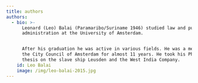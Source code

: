 ```yaml
---
title: authors
authors:
  - bio: >-
      Leonard (Leo) Balai (Paramaribo/Suriname 1946) studied law and public
      administration at the University of Amsterdam.


      After his graduation he was active in various fields. He was a member of
      the City Council of Amsterdam for almost 11 years. He took his PhD with a
      thesis on the slave ship Leusden and the West India Company.
    id: Leo Balai
    image: /img/leo-balai-2015.jpg
---
```


